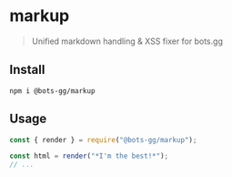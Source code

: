 # markup

> Unified markdown handling & XSS fixer for bots.gg

## Install

```
npm i @bots-gg/markup
```

## Usage

```js
const { render } = require("@bots-gg/markup");

const html = render("*I'm the best!*");
// ...
```
